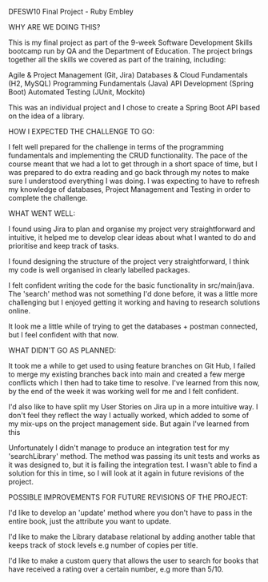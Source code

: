 DFESW10 Final Project - Ruby Embley

WHY ARE WE DOING THIS?

This is my final project as part of the 9-week Software Development Skills bootcamp run by QA and the Department of Education. The project brings together all the skills we covered as part of the training, including:

Agile & Project Management (Git, Jira)
Databases & Cloud Fundamentals (H2, MySQL)
Programming Fundamentals (Java)
API Development (Spring Boot)
Automated Testing (JUnit, Mockito)

This was an individual project and I chose to create a Spring Boot API based on the idea of a library.

HOW I EXPECTED THE CHALLENGE TO GO:

I felt well prepared for the challenge in terms of the programming fundamentals and implementing the CRUD functionality. The pace of the course meant that we had a lot to get through in a short space of time, but I was prepared to do extra reading and go back through my notes to make sure I understood everything I was doing. I was expecting to have to refresh my knowledge of databases, Project Management and Testing in order to complete the challenge.

WHAT WENT WELL:

I found using Jira to plan and organise my project very straightforward and intuitive, it helped me to develop clear ideas about what I wanted to do and prioritise and keep track of tasks.

I found designing the structure of the project very straightforward, I think my code is well organised in clearly labelled packages.

I felt confident writing the code for the basic functionality in src/main/java. The 'search' method was not something I'd done before, it was a little more challenging but I enjoyed getting it working and having to research solutions online.

It look me a little while of trying to get the databases + postman connected, but I feel confident with that now.

WHAT DIDN'T GO AS PLANNED: 

It took me a while to get used to using feature branches on Git Hub, I failed to merge my existing branches back into main and created a few merge conflicts which I then had to take time to resolve. I've learned from this now, by the end of the week it was working well for me and I felt confident.

I'd also like to have split my User Stories on Jira up in a more intuitive way. I don't feel they reflect the way I actually worked, which added to some of my mix-ups on the project management side. But again I've learned from this
 
Unfortunately I didn't manage to produce an integration test for my 'searchLibrary' method. The method was passing its unit tests and works as it was designed to, but it is failing the integration test. I wasn't able to find a solution for this in time, so I will look at it again in future revisions of the project.


POSSIBLE IMPROVEMENTS FOR FUTURE REVISIONS OF THE PROJECT:

I'd like to develop an 'update' method where you don't have to pass in the entire book, just the attribute you want to update.

I'd like to make the Library database relational by adding another table that keeps track of stock levels e.g number of copies per title.

I'd like to make a custom query that allows the user to search for books that have received a rating over a certain number, e.g more than 5/10.
